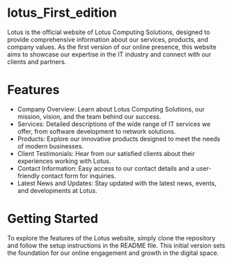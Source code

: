 # lotus_First_edition

Lotus is the official website of Lotus Computing Solutions, designed to provide comprehensive information about our services, products, and company values. As the first version of our online presence, this website aims to showcase our expertise in the IT industry and connect with our clients and partners.

# Features

* Company Overview: Learn about Lotus Computing Solutions, our mission, vision, and the team behind our success.
* Services: Detailed descriptions of the wide range of IT services we offer, from software development to network solutions.
* Products: Explore our innovative products designed to meet the needs of modern businesses.
* Client Testimonials: Hear from our satisfied clients about their experiences working with Lotus.
* Contact Information: Easy access to our contact details and a user-friendly contact form for inquiries.
* Latest News and Updates: Stay updated with the latest news, events, and developments at Lotus.


# Getting Started
To explore the features of the Lotus website, simply clone the repository and follow the setup instructions in the README file. This initial version sets the foundation for our online engagement and growth in the digital space.
